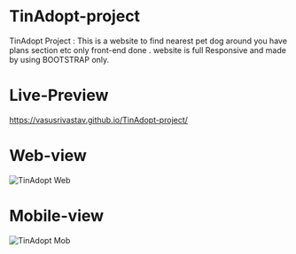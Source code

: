 # TinAdopt-project
TinAdopt Project : This is a website to find nearest pet dog around you have plans section  etc only front-end done . website is full Responsive and made by using BOOTSTRAP only.
# Live-Preview
https://vasusrivastav.github.io/TinAdopt-project/
# Web-view
![TinAdopt Web](https://github.com/VasuSrivastav/TinAdopt-project/assets/115205203/9897d3a1-8b5b-4037-aed5-3215e373de3b)
# Mobile-view
![TinAdopt Mob](https://github.com/VasuSrivastav/TinAdopt-project/assets/115205203/f69bc38b-3b1e-4230-acf6-52a34f9599ed)
